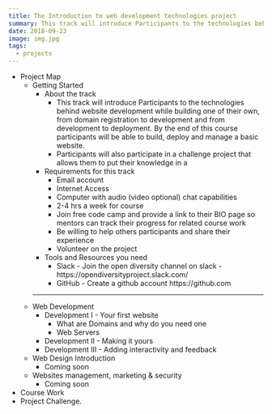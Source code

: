 ```yaml
---
title: The Introduction to web development technologies project
summary: This track will introduce Participants to the technologies behind website development while building one of their own, from domain registration to development and from development to deployment.
date: 2018-09-23
image: img.jpg
tags:
  - projects
---
```


<ul>
<li><span class="name">Project Map</span>
<ul>
<li><span class="name">Getting Started</span>
	<ul>
		<li><span class="name">About the track</span>
			<ul>
				<li><span class="name">This track will introduce Participants to the technologies
						behind website development while building one of their own, from domain
						registration to development and from development to deployment. By the end of
						this course participants will be able to build, deploy and manage a basic
						website. </span></li>
				<li><span class="name">Participants will also participate in a challenge project that
						allows them to put their knowledge in a </span></li>
			</ul>
		</li>
		<li><span class="name">Requirements for this track</span>
			<ul>
				<li><span class="name">Email account</span></li>
				<li><span class="name">Internet Access</span></li>
				<li><span class="name">Computer with audio (video optional) chat capabilities </span></li>
				<li><span class="name">2-4 hrs a week for course </span></li>
				<li><span class="name">Join free code camp and provide a link to their BIO page so
						mentors can track their progress for related course work </span></li>
				<li><span class="name">Be willing to help others participants and share their
						experience</span></li>
				<li><span class="name">Volunteer on the project</span></li>
			</ul>
		</li>
		<li><span class="name">Tools and Resources you need</span>
			<ul>
				<li><span class="name">Slack - Join the open diversity channel on slack -
						https://opendiversityproject.slack.com/</span></li>
				<li><span class="name">GitHub - Create a github account https://github.com</span></li>
			</ul>
		</li>
	</ul>
</li>
<li>
<hr>
<span class="name">Web Development</span>
	<ul>
		<li><span class="name">Development I - Your first website</span>
			<ul>
				<li><span class="name">What are Domains and why do you need one</span></li>
				<li><span class="name">Web Servers </span></li>
			</ul>
		</li>
		<li><span class="name">Development II - Making it yours</span></li>
		<li><span class="name">Development III - Adding interactivity and feedback</span></li>
	</ul>
</li>
<li><span class="name">Web Design Introduction</span>
	<ul>
		<li><span class="name">Coming soon</span></li>
	</ul>
</li>
<li><span class="name">Websites management, marketing &amp; security</span>
	<ul>
		<li><span class="name">Coming soon</span></li>
	</ul>
</li>
</ul>
</li>
<li><span class="name">Course Work</span></li>
<li><span class="name">Project Challenge.</span></li>
</ul>

